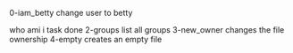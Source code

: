 0-iam_betty change user to betty

who ami i task done
2-groups list all groups
3-new_owner changes the file ownership
4-empty creates an empty file
